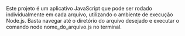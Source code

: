 Este projeto é um aplicativo JavaScript que pode ser rodado individualmente em cada arquivo, utilizando o ambiente de execução Node.js. Basta navegar até o diretório do arquivo desejado e executar o comando node nome_do_arquivo.js no terminal.
